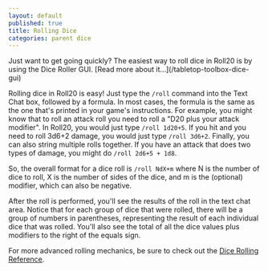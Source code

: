 ```yaml
---
layout: default
published: true
title: Rolling Dice
categories: parent dice
---
```


<div class='alert alert-info'>
Just want to get going quickly? The easiest way to roll dice in Roll20 is by using the Dice Roller GUI. [Read more about it...](/tabletop-toolbox-dice-gui)
</div>

Rolling dice in Roll20 is easy! Just type the <code>/roll</code> command into the Text Chat box, followed by a formula. In most cases, the formula is the same as the one that's printed in your game's instructions. For example, you might know that to roll an attack roll you need to roll a "D20 plus your attack modifier". In Roll20, you would just type <code>/roll 1d20+5</code>. If you hit and you need to roll 3d6+2 damage, you would just type <code>/roll 3d6+2</code>. Finally, you can also string multiple rolls together. If you have an attack that does two types of damage, you might do <code>/roll 2d6+5 + 1d8</code>.

  So, the overall format for a dice roll is <code>/roll NdX+m</code> where N is the number of dice to roll, X is the number of sides of the dice, and m is the (optional) modifier, which can also be negative.

  After the roll is performed, you'll see the results of the roll in the text chat area. Notice that for each group of dice that were rolled, there will be a group of numbers in parentheses, representing the result of each individual dice that was rolled. You'll also see the total of all the dice values plus modifiers to the right of the equals sign.

For more advanced rolling mechanics, be sure to check out the [Dice Rolling Reference](/dice-rolling-reference).